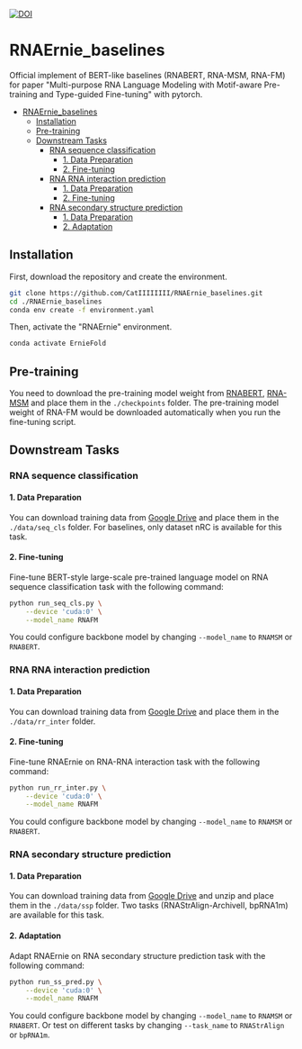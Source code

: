 
[![DOI](https://zenodo.org/badge/745841425.svg)](https://zenodo.org/doi/10.5281/zenodo.10851576)

# RNAErnie_baselines
Official implement of BERT-like baselines (RNABERT, RNA-MSM, RNA-FM) for paper "Multi-purpose RNA Language Modeling with Motif-aware Pre-training and Type-guided Fine-tuning" with pytorch.


- [RNAErnie\_baselines](#rnaernie_baselines)
  - [Installation](#installation)
  - [Pre-training](#pre-training)
  - [Downstream Tasks](#downstream-tasks)
    - [RNA sequence classification](#rna-sequence-classification)
      - [1. Data Preparation](#1-data-preparation)
      - [2. Fine-tuning](#2-fine-tuning)
    - [RNA RNA interaction prediction](#rna-rna-interaction-prediction)
      - [1. Data Preparation](#1-data-preparation-1)
      - [2. Fine-tuning](#2-fine-tuning-1)
    - [RNA secondary structure prediction](#rna-secondary-structure-prediction)
      - [1. Data Preparation](#1-data-preparation-2)
      - [2. Adaptation](#2-adaptation)

## Installation
First, download the repository and create the environment.

```bash
git clone https://github.com/CatIIIIIIII/RNAErnie_baselines.git
cd ./RNAErnie_baselines
conda env create -f environment.yaml
```

Then, activate the "RNAErnie" environment.

```bash
conda activate ErnieFold
```

## Pre-training
You need to download the pre-training model weight from [RNABERT](https://drive.google.com/file/d/10gJBl24OGQ_aZfxtj09dik0rrM4dOk_R/view?usp=sharing), [RNA-MSM](https://drive.google.com/file/d/1-Gl9LGjR_dmDfOARrIVvuOmb7w_tJvGA/view?usp=sharing) and place them in the `./checkpoints` folder. The pre-training model weight of RNA-FM would be downloaded automatically when you run the fine-tuning script.

## Downstream Tasks

### RNA sequence classification

#### 1. Data Preparation

You can download training data from [Google Drive](https://drive.google.com/drive/folders/1flh2rXiMKIreHE2l4sbjMmwAqfURj4vv?usp=sharing) and place them in the `./data/seq_cls` folder. For baselines, only dataset nRC is available for this task.

#### 2. Fine-tuning

Fine-tune BERT-style large-scale pre-trained language model on RNA sequence classification task with the following command:

```bash
python run_seq_cls.py \
    --device 'cuda:0' \
    --model_name RNAFM
```
You could configure backbone model by changing `--model_name` to `RNAMSM` or `RNABERT`.

### RNA RNA interaction prediction

#### 1. Data Preparation

You can download training data from [Google Drive](https://drive.google.com/drive/folders/1iZK3-rw0QCyustOEUaEII8t2wXS2SwFc?usp=sharing) and place them in the `./data/rr_inter` folder.

#### 2. Fine-tuning

Fine-tune RNAErnie on RNA-RNA interaction task with the following command:

```bash
python run_rr_inter.py \
    --device 'cuda:0' \
    --model_name RNAFM
```
You could configure backbone model by changing `--model_name` to `RNAMSM` or `RNABERT`.

### RNA secondary structure prediction

#### 1. Data Preparation

You can download training data from [Google Drive](https://drive.google.com/drive/folders/1XUBVXAUyIB6NqWmwEdLLlnWFaoU_l3XN?usp=sharing) and unzip and place them in the `./data/ssp` folder. Two tasks (RNAStrAlign-ArchiveII, bpRNA1m) are available for this task.

#### 2. Adaptation

Adapt RNAErnie on RNA secondary structure prediction task with the following command:

```bash
python run_ss_pred.py \
    --device 'cuda:0' \
    --model_name RNAFM
```
You could configure backbone model by changing `--model_name` to `RNAMSM` or `RNABERT`. Or test on different tasks by changing `--task_name` to `RNAStrAlign` or `bpRNA1m`.

